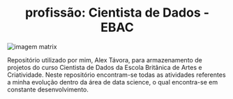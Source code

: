 <h1 align="center"> profissão: Cientista de Dados - EBAC </h1>

![imagem matrix](https://www.einerd.com.br/wp-content/uploads/2019/08/O-que-%C3%A9-a-Matrix-capa-890x466.jpg)

Repositório utilizado por mim, Alex Távora, para armazenamento de projetos do curso Cientista de Dados da Escola Britânica de Artes e Criatividade. Neste repositório encontram-se todas as atividades referentes a minha evolução dentro da área de data science, o qual encontra-se em constante desenvolvimento.
